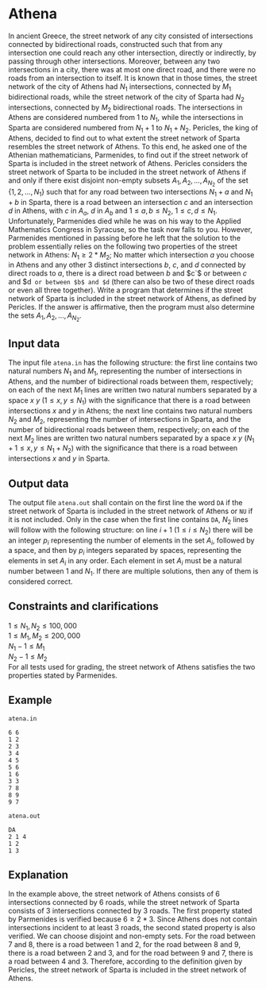 # Athena

In ancient Greece, the street network of any city consisted of intersections connected by bidirectional roads, constructed such that from any intersection one could reach any other intersection, directly or indirectly, by passing through other intersections. Moreover, between any two intersections in a city, there was at most one direct road, and there were no roads from an intersection to itself. It is known that in those times, the street network of the city of Athens had $N_1$ intersections, connected by $M_1$ bidirectional roads, while the street network of the city of Sparta had $N_2$ intersections, connected by $M_2$ bidirectional roads. The intersections in Athens are considered numbered from $1$ to $N_1$, while the intersections in Sparta are considered numbered from $N_1+1$ to $N_1+N_2$. Pericles, the king of Athens, decided to find out to what extent the street network of Sparta resembles the street network of Athens. To this end, he asked one of the Athenian mathematicians, Parmenides, to find out if the street network of Sparta is included in the street network of Athens. Pericles considers the street network of Sparta to be included in the street network of Athens if and only if there exist disjoint non-empty subsets $A_1, A_2, \dots, A_{N_2}$ of the set $\{1, 2, \dots, N_1\}$ such that for any road between two intersections $N_1+a$ and $N_1+b$ in Sparta, there is a road between an intersection $c$ and an intersection $d$ in Athens, with $c$ in $A_a$, $d$ in $A_b$ and $1 \leq a, b \leq N_2$, $1 \leq c, d \leq N_1$. Unfortunately, Parmenides died while he was on his way to the Applied Mathematics Congress in Syracuse, so the task now falls to you. However, Parmenides mentioned in passing before he left that the solution to the problem essentially relies on the following two properties of the street network in Athens: $N_1 \geq 2*M_2$; No matter which intersection $a$ you choose in Athens and any other 3 distinct intersections $b$, $c$, and $d$ connected by direct roads to $a$, there is a direct road between $b$ and $c`$ or between $c$ and $d` or between $b$ and $d` (there can also be two of these direct roads or even all three together). Write a program that determines if the street network of Sparta is included in the street network of Athens, as defined by Pericles. If the answer is affirmative, then the program must also determine the sets $A_1, A_2, \dots, A_{N_2}$.

## Input data

The input file `atena.in` has the following structure: the first line contains two natural numbers $N_1$ and $M_1$, representing the number of intersections in Athens, and the number of bidirectional roads between them, respectively; on each of the next $M_1$ lines are written two natural numbers separated by a space $x$ $y$ $(1 \leq x, y \leq N_1)$ with the significance that there is a road between intersections $x$ and $y$ in Athens; the next line contains two natural numbers $N_2$ and $M_2$, representing the number of intersections in Sparta, and the number of bidirectional roads between them, respectively; on each of the next $M_2$ lines are written two natural numbers separated by a space $x$ $y$ $(N_1+1 \leq x, y \leq N_1+N_2)$ with the significance that there is a road between intersections $x$ and $y$ in Sparta.

## Output data

The output file `atena.out` shall contain on the first line the word `DA` if the street network of Sparta is included in the street network of Athens or `NU` if it is not included. Only in the case when the first line contains `DA`, $N_2$ lines will follow with the following structure: on line $i+1$ $(1 \leq i \leq N_2)$ there will be an integer $p_i$ representing the number of elements in the set $A_i$, followed by a space, and then by $p_i$ integers separated by spaces, representing the elements in set $A_i$ in any order. Each element in set $A_i$ must be a natural number between $1$ and $N_1$. If there are multiple solutions, then any of them is considered correct.

## Constraints and clarifications

$1 \leq N_1, N_2 \leq 100,000$  
$1 \leq M_1, M_2 \leq 200,000$  
$N_1 - 1 \leq M_1$  
$N_2 - 1 \leq M_2$  
For all tests used for grading, the street network of Athens satisfies the two properties stated by Parmenides.

## Example

`atena.in`  
```
6 6
1 2
2 3
3 4
4 5
5 6
1 6
3 3
7 8
8 9
9 7
```

`atena.out`  
```
DA
2 1 4
1 2
1 3
```

## Explanation

In the example above, the street network of Athens consists of 6 intersections connected by 6 roads, while the street network of Sparta consists of 3 intersections connected by 3 roads. The first property stated by Parmenides is verified because $6 \geq 2 * 3$. Since Athens does not contain intersections incident to at least 3 roads, the second stated property is also verified. We can choose disjoint and non-empty sets. For the road between $7$ and $8$, there is a road between $1$ and $2$, for the road between $8$ and $9$, there is a road between $2$ and $3$, and for the road between $9$ and $7$, there is a road between $4$ and $3$. Therefore, according to the definition given by Pericles, the street network of Sparta is included in the street network of Athens.
